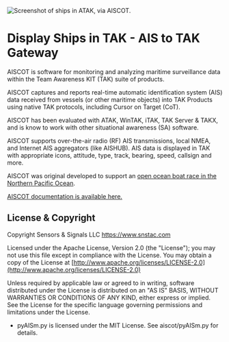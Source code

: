 ![Screenshot of ships in ATAK, via AISCOT.](https://aiscot.readthedocs.io/en/latest/media/aiscot_screenshot_tak_logo.png)

# Display Ships in TAK - AIS to TAK Gateway 

AISCOT is software for monitoring and analyzing maritime surveillance data within the 
Team Awareness KIT (TAK) suite of products.

AISCOT captures and reports real-time automatic identification system (AIS) data 
received from vessels (or other maritime objects) into TAK Products using native TAK 
protocols, including Cursor on Target (CoT).

AISCOT has been evaluated with ATAK, WinTAK, iTAK, TAK Server & TAKX, and is know to 
work with other situational awareness (SA) software.

AISCOT supports over-the-air radio (RF) AIS transmissions, local NMEA, and Internet 
AIS aggregators (like AISHUB). AIS data is displayed in TAK with appropriate icons, 
attitude, type, track, bearing, speed, callsign and more.

AISCOT was original developed to support an [open ocean boat race in the Northern 
Pacific Ocean](http://ampledata.org/boat_race_support.html).

[AISCOT documentation is available here.](https://aiscot.rtfd.io)

## License & Copyright

Copyright Sensors & Signals LLC https://www.snstac.com

Licensed under the Apache License, Version 2.0 (the "License");
you may not use this file except in compliance with the License.
You may obtain a copy of the License at [http://www.apache.org/licenses/LICENSE-2.0](http://www.apache.org/licenses/LICENSE-2.0)

Unless required by applicable law or agreed to in writing, software
distributed under the License is distributed on an "AS IS" BASIS,
WITHOUT WARRANTIES OR CONDITIONS OF ANY KIND, either express or implied.
See the License for the specific language governing permissions and
limitations under the License.

* pyAISm.py is licensed under the MIT License. See aiscot/pyAISm.py for details.
